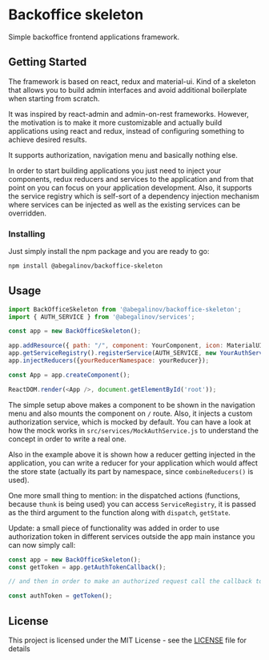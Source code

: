 # Backoffice skeleton
Simple backoffice frontend applications framework.

## Getting Started

The framework is based on react, redux and material-ui. Kind of a skeleton that allows you to build admin interfaces and avoid additional boilerplate when starting from scratch.

It was inspired by react-admin and admin-on-rest frameworks. 
However, the motivation is to make it more customizable and actually build applications using react and redux, instead of configuring something to achieve desired results.

It supports authorization, navigation menu and basically nothing else. 

In order to start building applications you just need to inject your components, redux reducers and services to the application and from that point on you can focus on your application development. Also, it supports the service registry which is self-sort of a dependency injection mechanism where services can be injected as well as the existing services can be overridden.

### Installing

Just simply install the npm package and you are ready to go:

```bash
npm install @abegalinov/backoffice-skeleton
```

## Usage

```javascript
import BackOfficeSkeleton from '@abegalinov/backoffice-skeleton';
import { AUTH_SERVICE } from '@abegalinov/services';

const app = new BackOfficeSkeleton();

app.addResource({ path: "/", component: YourComponent, icon: MaterialUIIconComponent, name: "Menu item", title: "Component title" });
app.getServiceRegistry().registerService(AUTH_SERVICE, new YourAuthService());
app.injectReducers({yourReducerNamespace: yourReducer});

const App = app.createComponent();

ReactDOM.render(<App />, document.getElementById('root'));
```

The simple setup above makes a component to be shown in the navigation menu and also mounts the component on `/` route. Also, it injects a custom authorization service, which is mocked by default. You can have a look at how the mock works in `src/services/MockAuthService.js` to understand the concept in order to write a real one.

Also in the example above it is shown how a reducer getting injected in the application, you can write a reducer for your application which would affect the store state (actually its part by namespace, since `combineReducers()` is used).

One more small thing to mention: in the dispatched actions (functions, because `thunk` is being used) you can access `ServiceRegistry`, it is passed as the third argument to the function along with `dispatch`, `getState`.

Update: a small piece of functionality was added in order to use authorization token in different services outside the app main instance you can now simply call:

```javascript
const app = new BackOfficeSkeleton();
const getToken = app.getAuthTokenCallback();

// and then in order to make an authorized request call the callback to get the authorization token:

const authToken = getToken();
```

## License

This project is licensed under the MIT License - see the [LICENSE](LICENSE) file for details
